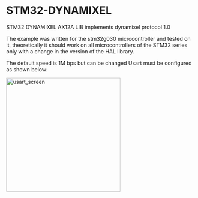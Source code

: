 # STM32-DYNAMIXEL
STM32 DYNAMIXEL AX12A LIB implements dynamixel protocol 1.0

The example was written for the stm32g030 microcontroller and tested on it, theoretically it should work on all microcontrollers of the STM32 series only with a change in the version of the HAL library.

The default speed is 1M bps but can be changed
Usart must be configured as shown below:


<img width="304" alt="usart_screen" src="https://github.com/mmserty200000/STM32-DYNAMIXEL/assets/82755461/da7e0607-ac30-41f7-acd3-e0574af85d2f">
